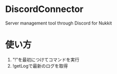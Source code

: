 # DiscordConnector
Server management tool through Discord for Nukkit
# 使い方
1. "!"を最初につけてコマンドを実行
2. !getLogで最新のログを取得
